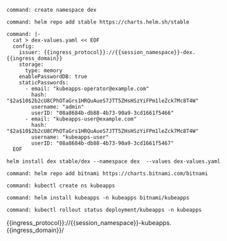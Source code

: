 ```terminal:execute
command: create namespace dex
```

```terminal:execute
command: helm repo add stable https://charts.helm.sh/stable
```

```terminal:execute
command: |-
  cat > dex-values.yaml << EOF
  config:
    issuer: {{ingress_protocol}}://{{session_namespace}}-dex.{{ingress_domain}}
    storage:
      type: memory
    enablePasswordDB: true
    staticPasswords:
      - email: "kubeapps-operator@example.com"
        hash: "$2a$10$2b2cU8CPhOTaGrs1HRQuAueS7JTT5ZHsHSzYiFPm1leZck7Mc8T4W"
        username: "admin"
        userID: "08a8684b-db88-4b73-90a9-3cd1661f5466"
      - email: "kubeapps-user@example.com"
        hash: "$2a$10$2b2cU8CPhOTaGrs1HRQuAueS7JTT5ZHsHSzYiFPm1leZck7Mc8T4W"
        username: "kubeapps-user"
        userID: "08a8684b-db88-4b73-90a9-3cd1661f5467"
  EOF
```

```terminal:execute
helm install dex stable/dex --namespace dex  --values dex-values.yaml
```

```terminal:execute
command: helm repo add bitnami https://charts.bitnami.com/bitnami
```

```terminal:execute
command: kubectl create ns kubeapps
```

```terminal:execute
command: helm install kubeapps -n kubeapps bitnami/kubeapps
```

```terminal:execute
command: kubectl rollout status deployment/kubeapps -n kubeapps
```

{{ingress_protocol}}://{{session_namespace}}-kubeapps.{{ingress_domain}}/
